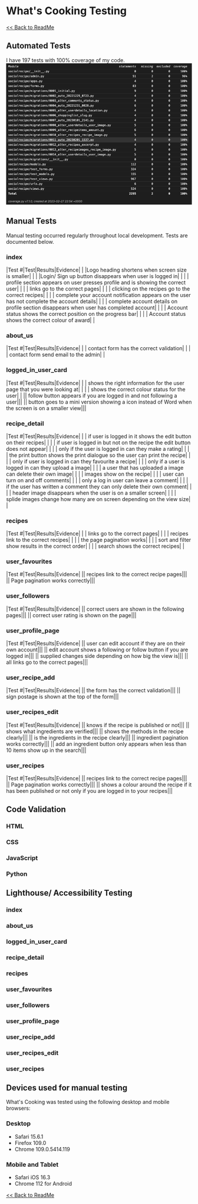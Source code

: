 # What's Cooking Testing

[<< Back to ReadMe](README.md)

## Automated Tests

I have 197 tests with 100% coverage of my code.
![Coverage Report](readme-media/coverage.png)

## Manual Tests
Manual testing occurred regularly throughout local development. Tests are documented below.

### index
|Test #|Test|Results|Evidence|
| |Logo heading shortens when screen size is smaller| |
| |Login/ Sign up button disappears when user is logged in| |
| | profile section appears on user presses profile and is showing the correct user| |
| | links go to the correct pages| |
| | clicking on the recipes go to the correct recipes| |
| | complete your account notification appears on the user has not complete the account details| |
| | complete account details on profile section disappears when user has completed account| |
| | Account status shows the correct position on the progress bar| |
| | Account status shows the correct colour of award| |
### about_us
|Test #|Test|Results|Evidence|
| | contact form has the correct validation| |
| | contact form send email to the admin| |
### logged_in_user_card
|Test #|Test|Results|Evidence|
| | shows the right information for the user page that you were looking at| |
| | shows the correct colour status for the user| |
|| follow button appears if you are logged in and not following a user|||
|| button goes to a mini version showing a icon instead of Word when the screen is on a smaller view|||

### recipe_detail
|Test #|Test|Results|Evidence|
| | if user is logged in it shows the edit button on their recipes| |
| | if user is logged in but not on the recipe the edit button does not appear| |
| | only if the user is logged in can they make a rating| |
| | the print button shows the print dialogue so the user can print the recipe| |
| | only if user is logged in can they favourite a recipe| |
| | only if a user is logged in can they upload a image| |
| | a user that has uploaded a image can delete their own image| |
| | images show on the recipe| |
| | user can turn on and off comments| |
| | only a log in user can leave a comment| |
| | if the user has written a comment they can only delete their own comment| |
| | header image disappears when the user is on a smaller screen| |
| | splide images change how many are on screen depending on the view size| |
### recipes
|Test #|Test|Results|Evidence|
| | links go to the correct pages| |
| | recipes link to the correct recipes| |
| | the page pagination works| |
| | sort and filter show results in the correct order| |
| | search shows the correct recipes| |
### user_favourites
|Test #|Test|Results|Evidence|
|| recipes link to the correct recipe pages|||
|| Page pagination works correctly|||
### user_followers
|Test #|Test|Results|Evidence|
|| correct users are shown in the following pages|||
|| correct user rating is shown on the page|||
### user_profile_page
|Test #|Test|Results|Evidence|
|| user can edit account if they are on their own account|||
|| edit account shows a following or follow button if you are logged in|||
|| supplied changes side depending on how big the view is|||
|| all links go to the correct pages|||
### user_recipe_add
|Test #|Test|Results|Evidence|
|| the form has the correct validation|||
|| sign postage is shown at the top of the form|||
### user_recipes_edit
|Test #|Test|Results|Evidence|
|| knows if the recipe is published or not|||
|| shows what ingredients are verified|||
|| shows the methods in the recipe clearly|||
|| is the ingredients in the recipe clearly|||
|| ingredient pagination works correctly|||
|| add an ingredient button only appears when less than 10 items show up in the search|||
### user_recipes
|Test #|Test|Results|Evidence|
|| recipes link to the correct recipe pages|||
|| Page pagination works correctly|||
|| shows a colour around the recipe if it has been published or not only if you are logged in to your recipes|||

## Code Validation
### HTML
### CSS
### JavaScript
### Python

## Lighthouse/ Accessibility Testing
### index
### about_us
### logged_in_user_card
### recipe_detail
### recipes
### user_favourites
### user_followers
### user_profile_page
### user_recipe_add
### user_recipes_edit
### user_recipes

## Devices used for manual testing
What's Cooking was tested using the following desktop and mobile browsers:

### Desktop
- Safari 15.6.1
- Firefox 109.0
- Chrome 109.0.5414.119
### Mobile and Tablet
- Safari iOS 16.3
- Chrome 112 for Android

[<< Back to ReadMe](README.md)